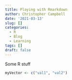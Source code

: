```yaml
---
title: Playing with Rmarkdown
author: Christopher Campbell
date: '2021-03-13'
slug: []
categories:
  - R
  - Blog
  - Learning
tags: []
draft: false
---
```


Some R stuff


```r
myVector <- c("val1", "val2")
```
